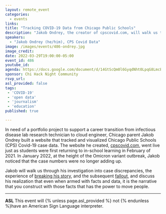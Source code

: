 ```yaml
---
layout: remote_event
categories:
  - events
links: 
title: "Tracking COVID-19 Data from Chicago Public Schools"
description: "Jakob Ondrey, the creator of cpscovid.com, will walk us through his investigation into Chicago Public Schools (CPS) Covid-19 case discrepancies, the experience of breaking his story, and the subsequent fallout. He'll discuss his realization that even when armed with facts and data, it is the narrative that you construct with those facts that has the power to move people."
speakers:
  - "Jakob Ondrey (he/him), CPS Covid Data"
image: /images/events/486-ondrey.jpg
image_credit: 
date: 2022-03-29T19:00:00-05:00
event_id: 486
youtube_id: 
agenda: https://docs.google.com/document/d/14GtScQm0l6GyqdNht0LpqG8LmcEF7i3COjNJ06PaTj8/edit#
sponsor: Chi Hack Night Community
rsvp_url: 
asl_provided: false
tags: 
 - 'COVID-19'
 - 'open data'
 - 'journalism'
 - 'education'
published: true

---
```


In need of a portfolio project to support a career transition from infectious disease lab research technician to cloud engineer, Chicago parent Jakob Ondrey built a website that tracked and visualized Chicago Public Schools (CPS) Covid-19 case data. The website he created, [cpscovid.com](https://cpscovid.com/), went live just as students were first returning to in-school learning in February of 2021. In January 2022, at the height of the Omicron variant outbreak, Jakob noticed that the case numbers were no longer adding up.

Jakob will walk us through his investigation into case discrepancies, the experience of [breaking his story](https://twitter.com/CPSCovid/status/1484300845592240131), and the subsequent [fallout](https://chicago.suntimes.com/education/2022/1/21/22895721/cps-covid-data-coronavirus-district-wide-school-cases-coronavirus-ctu-teachers-union-jakob-ondrey), and discuss his realization that even when armed with facts and data, it is the narrative that you construct with those facts that has the power to move people. 


---

**ASL** This event will {% unless page.asl_provided %} not {% endunless %}have an American Sign Language interpreter.


